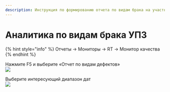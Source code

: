 ```yaml
---
description: Инструкция по формированию отчета по видам брака на участке УПЗ
---
```


# Аналитика по видам брака УПЗ

{% hint style="info" %}
Отчеты → Мониторы → RT → Монитор качества
{% endhint %}

Нажмите F5 и выберите «Отчет по видам дефектов»\
![](<../../.gitbook/assets/0 (47)>)

Выберите интересующий диапазон дат\
![](<../../.gitbook/assets/1 (33)>)
